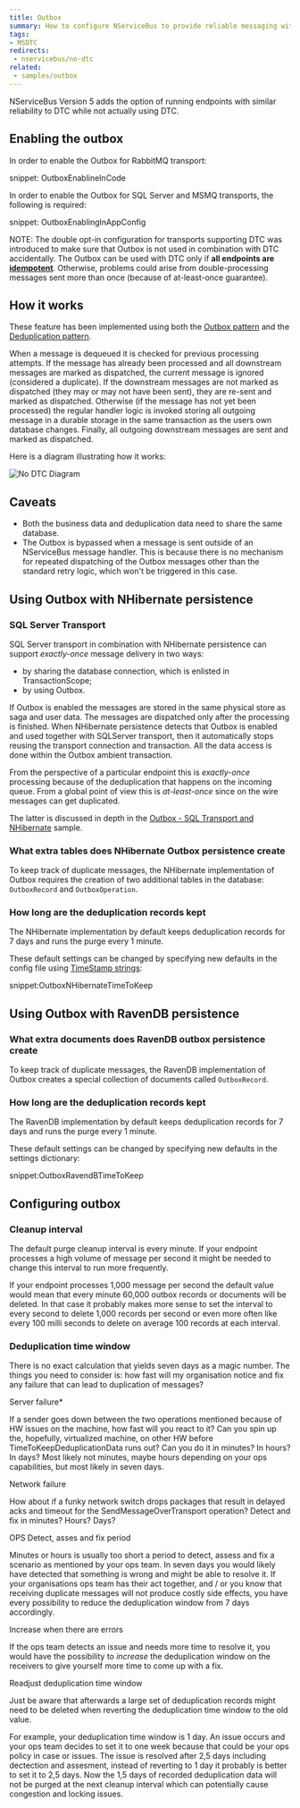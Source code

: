 ```yaml
---
title: Outbox
summary: How to configure NServiceBus to provide reliable messaging without using MSDTC or when MSDTC is not available
tags:
- MSDTC
redirects:
 - nservicebus/no-dtc
related:
 - samples/outbox
---
```


NServiceBus Version 5 adds the option of running endpoints with similar reliability to DTC while not actually using DTC.


## Enabling the outbox

In order to enable the Outbox for RabbitMQ transport:

snippet: OutboxEnablineInCode

In order to enable the Outbox for SQL Server and MSMQ transports, the following is required:

snippet: OutboxEnablingInAppConfig

NOTE: The double opt-in configuration for transports supporting DTC was introduced to make sure that Outbox is not used in combination with DTC accidentally. The Outbox can be used with DTC only if **all endpoints are [idempotent](https://en.wikipedia.org/wiki/Idempotence)**. Otherwise, problems could arise from double-processing messages sent more than once (because of at-least-once guarantee).


## How it works

These feature has been implemented using both the [Outbox pattern](http://gistlabs.com/2014/05/the-outbox/) and the [Deduplication pattern](https://en.wikipedia.org/wiki/Data_deduplication#In-line_deduplication).

When a message is dequeued it is checked for previous processing attempts. If the message has already been processed and all downstream messages are marked as dispatched, the current message is ignored (considered a duplicate). If the downstream messages are not marked as dispatched (they may or may not have been sent), they are re-sent and marked as dispatched. Otherwise (if the message has not yet been processed) the regular handler logic is invoked storing all outgoing message in a durable storage in the same transaction as the users own database changes. Finally, all outgoing downstream messages are sent and marked as dispatched.

Here is a diagram illustrating how it works:

![No DTC Diagram](outbox.png)


## Caveats

 * Both the business data and deduplication data need to share the same database.
 * The Outbox is bypassed when a message is sent outside of an NServiceBus message handler. This is because there is no mechanism for repeated dispatching of the Outbox messages other than the standard retry logic, which won't be triggered in this case.


## Using Outbox with NHibernate persistence


### SQL Server Transport

SQL Server transport in combination with NHibernate persistence can support *exactly-once* message delivery in two ways:

 * by sharing the database connection, which is enlisted in TransactionScope;
 * by using Outbox.

If Outbox is enabled the messages are stored in the same physical store as saga and user data. The messages are dispatched only after the processing is finished. When NHibernate persistence detects that Outbox is enabled and used together with SQLServer transport, then it automatically stops reusing the transport connection and transaction. All the data access is done within the Outbox ambient transaction. 

From the perspective of a particular endpoint this is *exactly-once* processing because of the deduplication that happens on the incoming queue. From a global point of view this is *at-least-once* since on the wire messages can get duplicated.
 
The latter is discussed in depth in the [Outbox - SQL Transport and NHibernate](/samples/sqltransport-nhpersistence) sample.


### What extra tables does NHibernate Outbox persistence create

To keep track of duplicate messages, the NHibernate implementation of Outbox requires the creation of two additional tables in the database: `OutboxRecord` and `OutboxOperation`.


### How long are the deduplication records kept

The NHibernate implementation by default keeps deduplication records for 7 days and runs the purge every 1 minute.

These default settings can be changed by specifying new defaults in the config file using [TimeStamp strings](https://msdn.microsoft.com/en-us/library/ee372286.aspx):

snippet:OutboxNHibernateTimeToKeep

## Using Outbox with RavenDB persistence


### What extra documents does RavenDB outbox persistence create

To keep track of duplicate messages, the RavenDB implementation of Outbox creates a special collection of documents called `OutboxRecord`.


### How long are the deduplication records kept

The RavenDB implementation by default keeps deduplication records for 7 days and runs the purge every 1 minute.

These default settings can be changed by specifying new defaults in the settings dictionary:

snippet:OutboxRavendBTimeToKeep

## Configuring outbox

### Cleanup interval

The default purge cleanup interval is every minute. If your endpoint processes a high volume of message per second it might be needed to change this interval to run more frequently.

If your endpoint processes 1,000 message per second the default value would mean that every minute 60,000 outbox records or documents will be deleted. In that case it probably makes more sense to set the interval to every second to delete 1,000 records per second or even more often like every 100 milli seconds to delete on average 100 records at each interval.


### Deduplication time window

There is no exact calculation that yields seven days as a magic number. The things you need to consider is: how fast will my organisation notice and fix any failure that can lead to duplication of messages?

Server failure*

If a sender goes down between the two operations mentioned because of HW issues on the machine, how fast will you react to it? Can you spin up the, hopefully, virtualized machine, on other HW before TimeToKeepDeduplicationData runs out? Can you do it in minutes? In hours? In days? Most likely not minutes, maybe hours depending on your ops capabilities, but most likely in seven days.

Network failure

How about if a funky network switch drops packages that result in delayed acks and timeout for the SendMessageOverTransport operation? Detect and fix in minutes? Hours? Days?

OPS Detect, asses and fix period

Minutes or hours is usually too short a period to detect, assess and fix a scenario as mentioned by your ops team. In seven days you would likely have detected that something is wrong and might be able to resolve it. If your organisations ops team has their act together, and / or you know that receiving duplicate messages will not produce costly side effects, you have every possibility to reduce the deduplication window from 7 days accordingly.

Increase when there are errors

If the  ops team detects an issue and needs more time to resolve it, you would have the possibility to *increase* the deduplication window on the receivers to give yourself more time to come up with a fix.

Readjust deduplication time window

Just be aware that afterwards a large set of deduplication records might need to be deleted when reverting the deduplication time window to the old value. 

For example, your deduplication time window is 1 day. An issue occurs and your ops team decides to set it to one week because that could be your ops policy in case or issues. The issue is resolved after 2,5 days including dectection and assesment, instead of reverting to 1 day it probably is better to set it to 2,5 days. Now the 1,5 days of recorded deduplication data will not be purged at the next cleanup interval which can potentially cause congestion and locking issues.


